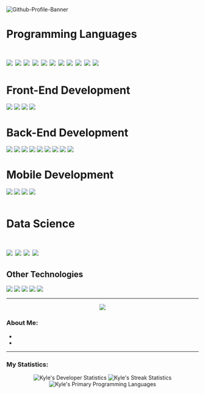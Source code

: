 ![Github-Profile-Banner](https://github.com/Kynot54/Kynot54/assets/36772228/d3048018-de91-44f3-83cf-d814f1edbc85)
<h1> Programming Languages <h1/>
  <div id="languages">
    <img src="https://img.shields.io/badge/C-grey?style=for-the-badge&logo=c&logoColor=white"/>
    <img src="https://img.shields.io/badge/C&#43&#43-blue?style=for-the-badge&logo=cplusplus&logoColor=white"/>
    <img src="https://img.shields.io/badge/Python-yellow?style=for-the-badge&logo=python&logoColor=3776AB"/>
    <img src="https://img.shields.io/badge/Rust-CE422B?style=for-the-badge&logo=rust&logoColor=281C1C"/>
    <img src="https://img.shields.io/badge/Kotlin-orange?style=for-the-badge&logo=kotlin"/>
    <img src="https://img.shields.io/badge/HTML5-grey?style=for-the-badge&logo=html5"/>
    <img src="https://img.shields.io/badge/CSS3-grey?style=for-the-badge&logo=css3"/>
    <img src="https://img.shields.io/badge/JavaScript-grey?style=for-the-badge&logo=javascript"/>
    <img src="https://img.shields.io/badge/go-white?style=for-the-badge&logo=go"/>
    <img src="https://img.shields.io/badge/PHP-purple?style=for-the-badge&logo=php&logoColor=8993be"/>
    <img src="https://img.shields.io/badge/SQL-purple?style=for-the-badge"/>
  </div>
<h1> Front-End Development </h1>
  <div id="frontend">
    <img src="https://img.shields.io/badge/React-blue?style=for-the-badge&logo=react"/>
    <img src="https://img.shields.io/badge/Next&#46js-blue?style=for-the-badge&logo=next&#46js"/>
    <img src="https://img.shields.io/badge/Svelte-grey?style=for-the-badge&logo=svelte"/>
    <img src="https://img.shields.io/badge/Reactstrap&#47Bootstrap-red?style=for-the-badge&logo=bootstrap"/>
  </div>
<h1> Back-End Development </h1>
  <div id="backend">
    <img src="https://img.shields.io/badge/MariaDB-blue?style=for-the-badge&logo=mariadb"/>
    <img src="https://img.shields.io/badge/MySQL-blue?style=for-the-badge&logo=mysql"/>
    <img src="https://img.shields.io/badge/SQLite3-blue?style=for-the-badge&logo=sqlite"/>
    <img src="https://img.shields.io/badge/Flask-grey?style=for-the-badge&logo=flask"/>
    <img src="https://img.shields.io/badge/FastAPI-red?style=for-the-badge&logo=fastapi"/>
    <img src="https://img.shields.io/badge/KrakenD-blue?style=for-the-badge"/>
    <img src="https://img.shields.io/badge/Redis-grey?style=for-the-badge&logo=redis"/>
    <img src="https://img.shields.io/badge/DynamoDB-grey?style=for-the-badge&logo=amazondynamodb"/>
    <img src="https://img.shields.io/badge/RabbitMQ-grey?style=for-the-badge&logo=rabbitmq"/>
  </div>
<h1> Mobile Development </h1>
  <div id="mobile">
    <img src="https://img.shields.io/badge/Android-blue?style=for-the-badge&logo=androidstudio"/>
    <img src="https://img.shields.io/badge/Next&#46js-blue?style=for-the-badge&logo=next&#46js"/>
    <img src="https://img.shields.io/badge/Svelte-grey?style=for-the-badge&logo=svelte"/>
    <img src="https://img.shields.io/badge/Bootstrap-red?style=for-the-badge&logo=bootstrap"/>
  </div>
<br />
<h1>Data Science<h1>
  <div id="ds">
    <img src="https://img.shields.io/badge/OpenAI%20API-blue?style=for-the-badge&logo=openai"/>
    <img src="https://img.shields.io/badge/Pandas-blue?style=for-the-badge&logo=pandas"/>
    <img src="https://img.shields.io/badge/Numpy-blue?style=for-the-badge&logo=numpy"/>
    <img src="https://img.shields.io/badge/Scikit&#45Learn-blue?style=for-the-badge&logo=scikit&#45learn"/>
  </div>
<h2> Other Technologies </h1>
  <div id="other">
    <img src="https://img.shields.io/badge/Deno-blue?style=for-the-badge&logo=deno"/>
    <img src="https://img.shields.io/badge/Node&#46js-blue?style=for-the-badge&logo=node&#46js"/>
    <img src="https://img.shields.io/badge/Visual%20Studio&#47Code-grey?style=for-the-badge&logo=visualstudiocode"/>
    <img src="https://img.shields.io/badge/Git-grey?style=for-the-badge&logo=git"/>
    <img src="https://img.shields.io/badge/GitHub-grey?style=for-the-badge&logo=github"/>
  </div>

---
<div align="center">
  <img src="https://media.giphy.com/media/vhVqGkxDYxAaRbOWVp/giphy.gif"/>
</div>

### About Me:
- 
- 

---
### My Statistics:

<div id="footer" align="center" display="flex">
  <img src="https://github-readme-stats.vercel.app/api?username=Kynot54&theme=algolia&show_icons=true&hide_border=true&count_private=true" alt="Kyle's Developer Statistics"/>
  <img src="https://github-readme-streak-stats.herokuapp.com/?user=Kynot54&theme=algolia&hide_border=true" alt="Kyle's Streak Statistics"/>
  <img src="https://github-readme-stats.vercel.app/api/top-langs/?username=Kynot54&theme=algolia&show_icons=true&hide_border=true&layout=compact" alt="Kyle's Primary Programming Languages" />
</div>
